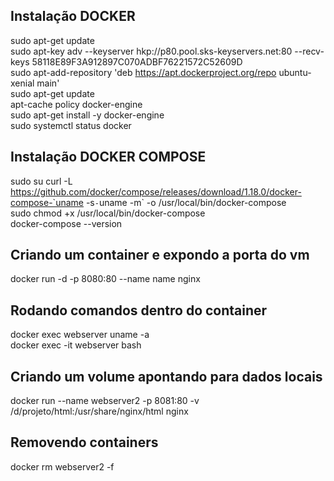 
## Instalação DOCKER
sudo apt-get update  
sudo apt-key adv --keyserver hkp://p80.pool.sks-keyservers.net:80 --recv-keys 58118E89F3A912897C070ADBF76221572C52609D  
sudo apt-add-repository 'deb https://apt.dockerproject.org/repo ubuntu-xenial main'  
sudo apt-get update  
apt-cache policy docker-engine  
sudo apt-get install -y docker-engine  
sudo systemctl status docker  

## Instalação DOCKER COMPOSE

sudo su curl -L https://github.com/docker/compose/releases/download/1.18.0/docker-compose-`uname -s`-`uname -m` -o /usr/local/bin/docker-compose   
sudo chmod +x /usr/local/bin/docker-compose    
docker-compose --version    

## Criando um container e expondo a porta do vm
docker run -d -p 8080:80 --name name nginx

## Rodando comandos dentro do container
docker exec webserver uname -a    
docker exec -it webserver bash  

## Criando um volume apontando para dados locais
docker run --name webserver2 -p 8081:80 -v /d/projeto/html:/usr/share/nginx/html nginx

## Removendo containers
docker rm webserver2 -f


